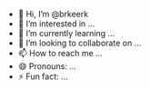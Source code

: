 - 👋 Hi, I’m @brkeerk
- 👀 I’m interested in ...
- 🌱 I’m currently learning ...
- 💞️ I’m looking to collaborate on ...
- 📫 How to reach me ...
- 😄 Pronouns: ...
- ⚡ Fun fact: ...

<!---
brkeerk/brkeerk is a ✨ special ✨ repository because its `README.md` (this file) appears on your GitHub profile.
You can click the Preview link to take a look at your changes.
--->
